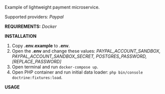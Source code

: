 
Example of lightweight payment microservice.

Supported providers: *Paypal*

**REQUIREMENTS:**
  *Docker*
  
**INSTALLATION**
1) Copy **.env.example** to **.env**.
2) Open the **.env** and change these values:
	 *PAYPAL_ACCOUNT_SANDBOX,*
	 *PAYPAL_ACCOUNT_SANDBOX_SECRET,*
	 *POSTGRES_PASSWORD,*
	 *[REPLACE_PASSWORD]*
3) Open terminal and run `docker-compose up`.
4) Open PHP container and run initial data loader: `php bin/console doctrine:fixtures:load`.

**USAGE**
